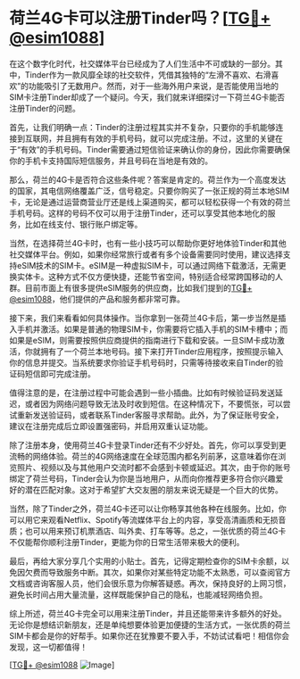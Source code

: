 # 荷兰4G卡可以注册Tinder吗？[[TG💪+ @esim1088](https://t.me/s/esim1088)]

在这个数字化时代，社交媒体平台已经成为了人们生活中不可或缺的一部分。其中，Tinder作为一款风靡全球的社交软件，凭借其独特的“左滑不喜欢、右滑喜欢”的功能吸引了无数用户。然而，对于一些海外用户来说，是否能使用当地的SIM卡注册Tinder却成了一个疑问。今天，我们就来详细探讨一下荷兰4G卡能否注册Tinder的问题。

首先，让我们明确一点：Tinder的注册过程其实并不复杂，只要你的手机能够连接到互联网，并且拥有有效的手机号码，就可以完成注册。不过，这里的关键在于“有效”的手机号码。Tinder需要通过短信验证来确认你的身份，因此你需要确保你的手机卡支持国际短信服务，并且号码在当地是有效的。

那么，荷兰的4G卡是否符合这些条件呢？答案是肯定的。荷兰作为一个高度发达的国家，其电信网络覆盖广泛，信号稳定。只要你购买了一张正规的荷兰本地SIM卡，无论是通过运营商营业厅还是线上渠道购买，都可以轻松获得一个有效的荷兰手机号码。这样的号码不仅可以用于注册Tinder，还可以享受其他本地化的服务，比如在线支付、银行账户绑定等。

当然，在选择荷兰4G卡时，也有一些小技巧可以帮助你更好地体验Tinder和其他社交媒体平台。例如，如果你经常旅行或者有多个设备需要同时使用，建议选择支持eSIM技术的SIM卡。eSIM是一种虚拟SIM卡，可以通过网络下载激活，无需更换实体卡。这种方式不仅方便快捷，还能节省空间，特别适合经常跨国移动的人群。目前市面上有很多提供eSIM服务的供应商，比如我们提到的[TG💪+ @esim1088](https://t.me/s/esim1088)，他们提供的产品和服务都非常可靠。

接下来，我们来看看如何具体操作。当你拿到一张荷兰4G卡后，第一步当然是插入手机并激活。如果是普通的物理SIM卡，你需要将它插入手机的SIM卡槽中；而如果是eSIM，则需要按照供应商提供的指南进行下载和安装。一旦SIM卡成功激活，你就拥有了一个荷兰本地号码。接下来打开Tinder应用程序，按照提示输入你的信息并提交。当系统要求你验证手机号码时，只需等待接收来自Tinder的验证码短信即可完成注册。

值得注意的是，在注册过程中可能会遇到一些小插曲。比如有时候验证码发送延迟，或者因为网络问题导致无法及时收到短信。在这种情况下，不要慌张，可以尝试重新发送验证码，或者联系Tinder客服寻求帮助。此外，为了保证账号安全，建议在注册完成后立即设置强密码，并启用双重认证功能。

除了注册本身，使用荷兰4G卡登录Tinder还有不少好处。首先，你可以享受到更流畅的网络体验。荷兰的4G网络速度在全球范围内都名列前茅，这意味着你在浏览照片、视频以及与其他用户交流时都不会感到卡顿或延迟。其次，由于你的账号绑定了荷兰号码，Tinder会认为你是当地用户，从而向你推荐更多符合你兴趣爱好的潜在匹配对象。这对于希望扩大交友圈的朋友来说无疑是一个巨大的优势。

当然，除了Tinder之外，荷兰4G卡还可以让你畅享其他各种在线服务。比如，你可以用它来观看Netflix、Spotify等流媒体平台上的内容，享受高清画质和无损音质；也可以用来预订机票酒店、叫外卖、打车等等。总之，一张优质的荷兰4G卡不仅能帮你顺利注册Tinder，更能为你的日常生活带来极大的便利。

最后，再给大家分享几个实用的小贴士。首先，记得定期检查你的SIM卡余额，以免因欠费而导致服务中断。其次，如果你对某些特定功能不太熟悉，可以查阅官方文档或咨询客服人员，他们会很乐意为你解答疑惑。再次，保持良好的上网习惯，避免长时间占用大量流量，这样既能保护自己的隐私，也能减轻网络负担。

综上所述，荷兰4G卡完全可以用来注册Tinder，并且还能带来许多额外的好处。无论你是想结识新朋友，还是单纯想要体验更加便捷的生活方式，一张优质的荷兰SIM卡都会是你的好帮手。如果你还在犹豫要不要入手，不妨试试看吧！相信你会发现，这一切都值得！

[[TG💪+ @esim1088](https://t.me/s/esim1088) ![Image](https://i.postimg.cc/4NQfJmqS/Snipaste-2025-05-13-00-14-12.png)]